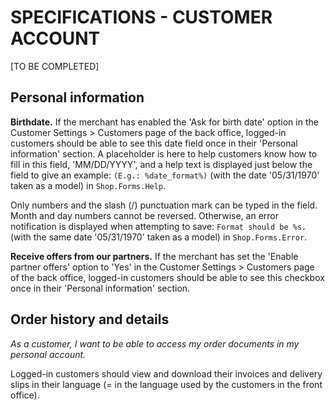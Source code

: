 # **SPECIFICATIONS - CUSTOMER ACCOUNT**


[TO BE COMPLETED]

## Personal information


**Birthdate.** If the merchant has enabled the 'Ask for birth date' option in the Customer Settings > Customers page of the back office, logged-in customers should be able to see this date field once in their 'Personal information' section. A placeholder is here to help customers know how to fill in this field, 'MM/DD/YYYY', and a help text is displayed just below the field to give an example: `(E.g.: %date_format%)` (with the date '05/31/1970' taken as a model) in `Shop.Forms.Help`.

Only numbers and the slash (/) punctuation mark can be typed in the field. Month and day numbers cannot be reversed. Otherwise, an error notification is displayed when attempting to save: `Format should be %s.` (with the same date '05/31/1970' taken as a model) in `Shop.Forms.Error`.

**Receive offers from our partners.** If the merchant has set the 'Enable partner offers' option to 'Yes' in the Customer Settings > Customers page of the back office, logged-in customers should be able to see this checkbox once in their 'Personal information' section.


## Order history and details

_As a customer, I want to be able to access my order documents in my personal account._

Logged-in customers should view and download their invoices and delivery slips in their language (= in the language used by the customers in the front office).
